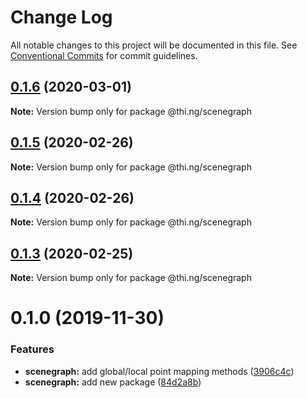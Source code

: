 # Change Log

All notable changes to this project will be documented in this file.
See [Conventional Commits](https://conventionalcommits.org) for commit guidelines.

## [0.1.6](https://github.com/thi-ng/umbrella/compare/@thi.ng/scenegraph@0.1.5...@thi.ng/scenegraph@0.1.6) (2020-03-01)

**Note:** Version bump only for package @thi.ng/scenegraph





## [0.1.5](https://github.com/thi-ng/umbrella/compare/@thi.ng/scenegraph@0.1.4...@thi.ng/scenegraph@0.1.5) (2020-02-26)

**Note:** Version bump only for package @thi.ng/scenegraph





## [0.1.4](https://github.com/thi-ng/umbrella/compare/@thi.ng/scenegraph@0.1.3...@thi.ng/scenegraph@0.1.4) (2020-02-26)

**Note:** Version bump only for package @thi.ng/scenegraph





## [0.1.3](https://github.com/thi-ng/umbrella/compare/@thi.ng/scenegraph@0.1.2...@thi.ng/scenegraph@0.1.3) (2020-02-25)

**Note:** Version bump only for package @thi.ng/scenegraph





# 0.1.0 (2019-11-30)

### Features

* **scenegraph:** add global/local point mapping methods ([3906c4c](https://github.com/thi-ng/umbrella/commit/3906c4c68c541aa84bc407235c3fe3fdf3e2debe))
* **scenegraph:** add new package ([84d2a8b](https://github.com/thi-ng/umbrella/commit/84d2a8b96aeb7e8dd119be4fbc0c8c8277dc1990))
